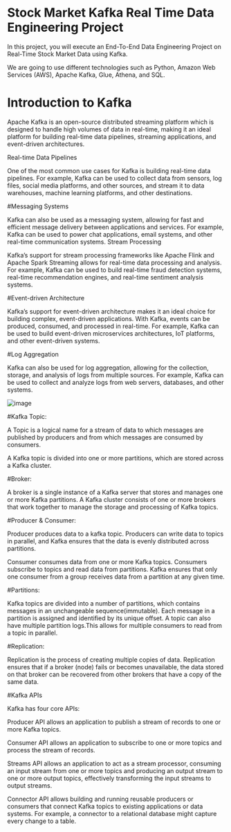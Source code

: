 # Stock Market Kafka Real Time Data Engineering Project

In this project, you will execute an End-To-End Data Engineering Project on Real-Time Stock Market Data using Kafka.

We are going to use different technologies such as Python, Amazon Web Services (AWS), Apache Kafka, Glue, Athena, and SQL.


# Introduction to Kafka

Apache Kafka is an open-source distributed streaming platform which is designed to handle high volumes of data in real-time, making it an ideal platform for building real-time data pipelines, streaming applications, and event-driven architectures.


Real-time Data Pipelines

One of the most common use cases for Kafka is building real-time data pipelines. For example, Kafka can be used to collect data from sensors, log files, social media platforms, and other sources, and stream it to data warehouses, machine learning platforms, and other destinations.

#Messaging Systems

Kafka can also be used as a messaging system, allowing for fast and efficient message delivery between applications and services. For example, Kafka can be used to power chat applications, email systems, and other real-time communication systems.
Stream Processing

Kafka’s support for stream processing frameworks like Apache Flink and Apache Spark Streaming allows for real-time data processing and analysis. For example, Kafka can be used to build real-time fraud detection systems, real-time recommendation engines, and real-time sentiment analysis systems.

#Event-driven Architecture

Kafka’s support for event-driven architecture makes it an ideal choice for building complex, event-driven applications. With Kafka, events can be produced, consumed, and processed in real-time. For example, Kafka can be used to build event-driven microservices architectures, IoT platforms, and other event-driven systems.

#Log Aggregation

Kafka can also be used for log aggregation, allowing for the collection, storage, and analysis of logs from multiple sources. For example, Kafka can be used to collect and analyze logs from web servers, databases, and other systems.

![image](https://github.com/Laxman7760Dixit/stock-market-data-engineering-project/assets/94826932/e777c7bc-7779-4a2e-8b5b-a546cc203aa3)


#Kafka Topic:

A Topic is a logical name for a stream of data to which messages are published by producers and from which messages are consumed by consumers.

A Kafka topic is divided into one or more partitions, which are stored across a Kafka cluster.

#Broker:

A broker is a single instance of a Kafka server that stores and manages one or more Kafka partitions. A Kafka cluster consists of one or more brokers that work together to manage the storage and processing of Kafka topics.

#Producer & Consumer:

Producer produces data to a kafka topic. Producers can write data to topics in parallel, and Kafka ensures that the data is evenly distributed across partitions.

Consumer consumes data from one or more Kafka topics. Consumers subscribe to topics and read data from partitions. Kafka ensures that only one consumer from a group receives data from a partition at any given time.

#Partitions:

Kafka topics are divided into a number of partitions, which contains messages in an unchangeable sequence(immutable).
Each message in a partition is assigned and identified by its unique offset.
A topic can also have multiple partition logs.This allows for multiple consumers to read from a topic in parallel.

#Replication:

Replication is the process of creating multiple copies of data. Replication ensures that if a broker (node) fails or becomes unavailable, the data stored on that broker can be recovered from other brokers that have a copy of the same data.

#Kafka APIs

Kafka has four core APIs:

Producer API allows an application to publish a stream of records to one or more Kafka topics.

Consumer API allows an application to subscribe to one or more topics and process the stream of records.

Streams API allows an application to act as a stream processor, consuming an input stream from one or more topics and producing an output stream to one or more output topics, effectively transforming the input streams to output streams.

Connector API allows building and running reusable producers or consumers that connect Kafka topics to existing applications or data systems. For example, a connector to a relational database might capture every change to a table.

